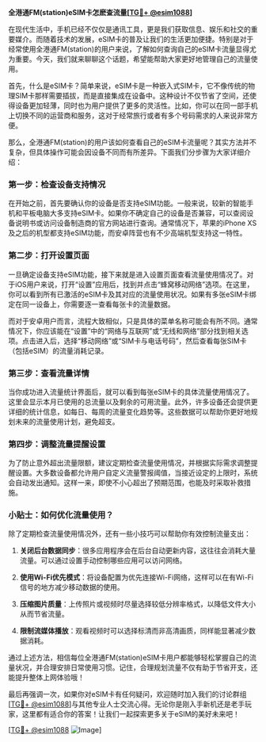**全港通FM(station)eSIM卡怎麽查流量[[TG💪+ @esim1088](https://t.me/s/esim1088)]**

在现代生活中，手机已经不仅仅是通讯工具，更是我们获取信息、娱乐和社交的重要媒介。而随着技术的发展，eSIM卡的普及让我们的生活更加便捷。特别是对于经常使用全港通FM(station)的用户来说，了解如何查询自己的eSIM卡流量显得尤为重要。今天，我们就来聊聊这个话题，希望能帮助大家更好地管理自己的流量使用。

首先，什么是eSIM卡？简单来说，eSIM卡是一种嵌入式SIM卡，它不像传统的物理SIM卡那样需要插拔，而是直接集成在设备中。这种设计不仅节省了空间，还使得设备更加轻薄，同时也为用户提供了更多的灵活性。比如，你可以在同一部手机上切换不同的运营商和服务，这对于经常旅行或者有多个号码需求的人来说非常方便。

那么，全港通FM(station)的用户该如何查看自己的eSIM卡流量呢？其实方法并不复杂，但具体操作可能会因设备不同而有所差异。下面我们分步骤为大家详细介绍：

### 第一步：检查设备支持情况

在开始之前，首先要确认你的设备是否支持eSIM功能。一般来说，较新的智能手机和平板电脑大多支持eSIM卡。如果你不确定自己的设备是否兼容，可以查阅设备说明书或访问设备制造商的官方网站进行查询。通常情况下，苹果的iPhone XS及之后的机型都支持eSIM功能，而安卓阵营也有不少高端机型支持这一特性。

### 第二步：打开设置页面

一旦确定设备支持eSIM功能，接下来就是进入设置页面查看流量使用情况了。对于iOS用户来说，打开“设置”应用后，找到并点击“蜂窝移动网络”选项。在这里，你可以看到所有已激活的eSIM卡及其对应的流量使用状况。如果有多张eSIM卡绑定在同一设备上，你需要逐一查看每张卡的流量数据。

而对于安卓用户而言，流程大致相似，只是具体的菜单名称可能会有所不同。通常情况下，你应该能在“设置”中的“网络与互联网”或“无线和网络”部分找到相关选项。点击进入后，选择“移动网络”或“SIM卡与电话号码”，然后查看每张SIM卡（包括eSIM）的流量消耗记录。

### 第三步：查看流量详情

当你成功进入流量统计界面后，就可以看到每张eSIM卡的具体流量使用情况了。这里会显示本月已使用的总流量以及剩余的可用流量。此外，许多设备还会提供更详细的统计信息，如每日、每周的流量变化趋势等。这些数据可以帮助你更好地规划未来的流量使用计划，避免超支。

### 第四步：调整流量提醒设置

为了防止意外超出流量限额，建议定期检查流量使用情况，并根据实际需求调整提醒设置。大多数设备都允许用户自定义流量警报阈值，当接近设定的上限时，系统会自动发出通知。这样一来，即使不小心超出了预期范围，也能及时采取补救措施。

### 小贴士：如何优化流量使用？

除了定期检查流量使用情况外，还有一些小技巧可以帮助你有效控制流量支出：

1. **关闭后台数据同步**：很多应用程序会在后台自动更新内容，这往往会消耗大量流量。可以通过设置手动控制哪些应用可以访问网络。
   
2. **使用Wi-Fi优先模式**：将设备配置为优先连接Wi-Fi网络，这样可以在有Wi-Fi信号的地方减少移动数据的使用。
   
3. **压缩图片质量**：上传照片或视频时尽量选择较低分辨率格式，以降低文件大小从而节省流量。
   
4. **限制流媒体播放**：观看视频时可以选择标清而非高清画质，同样能显著减少数据消耗。

通过上述方法，相信每位全港通FM(station)eSIM卡用户都能够轻松掌握自己的流量状况，并合理安排日常使用习惯。记住，合理规划流量不仅有助于节省开支，还能提升整体上网体验哦！

最后再强调一次，如果你对eSIM卡有任何疑问，欢迎随时加入我们的讨论群组[[TG💪+ @esim1088](https://t.me/s/esim1088)]与其他专业人士交流心得。无论你是刚入手新机还是老手玩家，这里都有适合你的答案！让我们一起探索更多关于eSIM的美好未来吧！

[[TG💪+ @esim1088](https://t.me/s/esim1088) ![Image](https://i.postimg.cc/4NQfJmqS/Snipaste-2025-05-13-00-14-12.png)]
